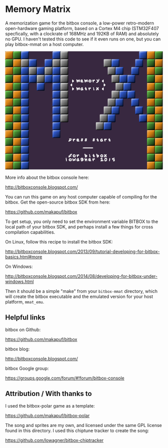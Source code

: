 # Memory Matrix

A memorization game for the bitbox console, a low-power retro-modern open-hardware 
gaming platform, based on a Cortex M4 chip (STM32F407 specfically, with a clockrate
of 168MHz and 192KB of RAM) and absolutely no GPU.  I haven't tested this code
to see if it even runs on one, but you can play bitbox-mmat on a host computer.

![Picture of intro screen](https://github.com/lowagner/lowagner.github.io/blob/master/i/mmat.gif)

More info about the bitbox console here:

http://bitboxconsole.blogspot.com/

You can run this game on any host computer capable of compiling for the bitbox.  Get
the open-source bitbox SDK from here:

https://github.com/makapuf/bitbox

To get setup, you only need to set the environment variable BITBOX to the local path
of your bitbox SDK, and perhaps install a few things for cross compilation capabilities.

On Linux, follow this recipe to install the bitbox SDK:

http://bitboxconsole.blogspot.com/2013/09/tutorial-developing-for-bitbox-basics.html#more

On Windows:

http://bitboxconsole.blogspot.com/2014/08/developing-for-bitbox-under-windows.html

Then it should be a simple "make" from your `bitbox-mmat` directory, which will
create the bitbox executable and the emulated version for your host platform,
`mmat_emu`.


## Helpful links

bitbox on Github:

https://github.com/makapuf/bitbox

bitbox blog:  

http://bitboxconsole.blogspot.com/

bitbox Google group:

https://groups.google.com/forum/#!forum/bitbox-console


## Attribution / With thanks to

I used the bitbox-polar game as a template:

https://github.com/makapuf/bitbox-polar 

The song and sprites are my own, and licensed under 
the same GPL license found in this directory.  I used
this chiptune tracker to create the song:

https://github.com/lowagner/bitbox-chiptracker
